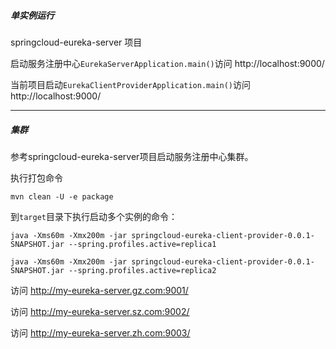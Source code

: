 ##### 单实例运行

springcloud-eureka-server 项目

启动服务注册中心`EurekaServerApplication.main()`访问 http://localhost:9000/

当前项目启动`EurekaClientProviderApplication.main()`访问 http://localhost:9000/

---

##### 集群

参考springcloud-eureka-server项目启动服务注册中心集群。

执行打包命令

```shell
mvn clean -U -e package
```

到`target`目录下执行启动多个实例的命令：

```shell
java -Xms60m -Xmx200m -jar springcloud-eureka-client-provider-0.0.1-SNAPSHOT.jar --spring.profiles.active=replica1
```

```shell
java -Xms60m -Xmx200m -jar springcloud-eureka-client-provider-0.0.1-SNAPSHOT.jar --spring.profiles.active=replica2
```

访问 http://my-eureka-server.gz.com:9001/

访问 http://my-eureka-server.sz.com:9002/

访问 http://my-eureka-server.zh.com:9003/